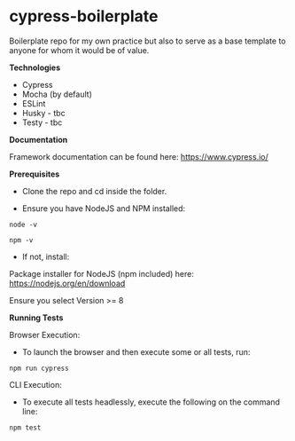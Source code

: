 # cypress-boilerplate
Boilerplate repo for my own practice but also to serve as a base template to anyone for whom it would be of value.

**Technologies**

- Cypress
- Mocha (by default)
- ESLint
- Husky - tbc
- Testy - tbc

**Documentation**

Framework documentation can be found here: https://www.cypress.io/

**Prerequisites**

- Clone the repo and cd inside the folder.

- Ensure you have NodeJS and NPM installed:

```node -v```

```npm -v ```

- If not, install:

Package installer for NodeJS (npm included) here: https://nodejs.org/en/download

Ensure you select Version >= 8

**Running Tests**

Browser Execution:

- To launch the browser and then execute some or all tests, run:

```npm run cypress```

CLI Execution:

- To execute all tests headlessly, execute the following on the command line:

```npm test```